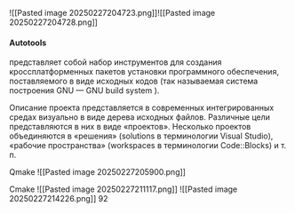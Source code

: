 ![[Pasted image 20250227204723.png]]![[Pasted image 20250227204728.png]]

#### Autotools 
 представляет собой набор инструментов для создания кроссплатформенных пакетов установки программного обеспечения, поставляемого в виде исходных кодов (так называемая система построения GNU — GNU build system ).

Описание проекта представляется в современных интегрированных средах визуально в виде дерева исходных файлов. Различные цели представляются в них в виде «проектов». Несколько проектов объединяются в «решения» (solutions в терминологии Visual Studio), «рабочие пространства» (workspaces в терминологии Code::Blocks) и т. п.

Qmake
![[Pasted image 20250227205900.png]]

Cmake
![[Pasted image 20250227211117.png]]
![[Pasted image 20250227214226.png]]
92